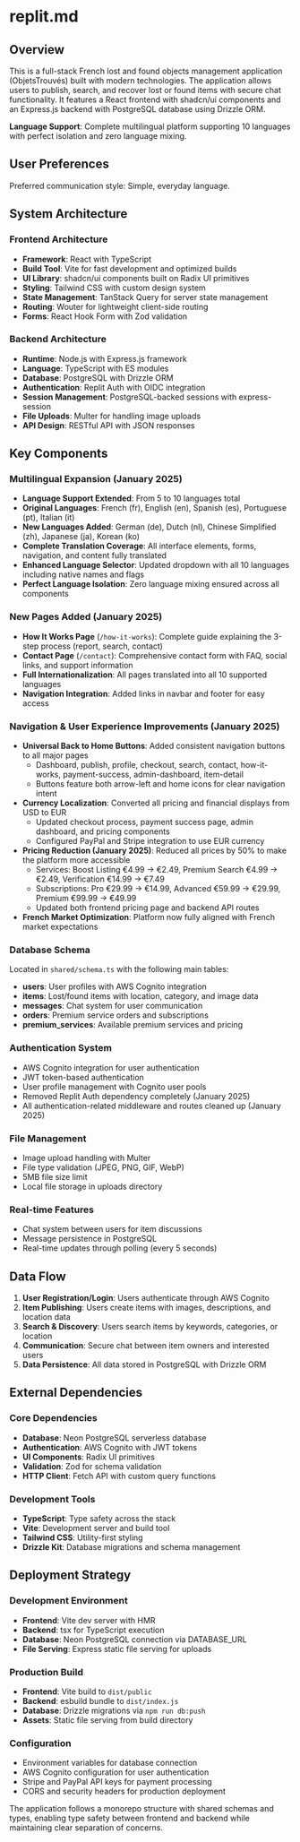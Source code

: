 # replit.md

## Overview

This is a full-stack French lost and found objects management application (ObjetsTrouvés) built with modern technologies. The application allows users to publish, search, and recover lost or found items with secure chat functionality. It features a React frontend with shadcn/ui components and an Express.js backend with PostgreSQL database using Drizzle ORM.

**Language Support**: Complete multilingual platform supporting 10 languages with perfect isolation and zero language mixing.

## User Preferences

Preferred communication style: Simple, everyday language.

## System Architecture

### Frontend Architecture
- **Framework**: React with TypeScript
- **Build Tool**: Vite for fast development and optimized builds
- **UI Library**: shadcn/ui components built on Radix UI primitives
- **Styling**: Tailwind CSS with custom design system
- **State Management**: TanStack Query for server state management
- **Routing**: Wouter for lightweight client-side routing
- **Forms**: React Hook Form with Zod validation

### Backend Architecture
- **Runtime**: Node.js with Express.js framework
- **Language**: TypeScript with ES modules
- **Database**: PostgreSQL with Drizzle ORM
- **Authentication**: Replit Auth with OIDC integration
- **Session Management**: PostgreSQL-backed sessions with express-session
- **File Uploads**: Multer for handling image uploads
- **API Design**: RESTful API with JSON responses

## Key Components

### Multilingual Expansion (January 2025)
- **Language Support Extended**: From 5 to 10 languages total
- **Original Languages**: French (fr), English (en), Spanish (es), Portuguese (pt), Italian (it)
- **New Languages Added**: German (de), Dutch (nl), Chinese Simplified (zh), Japanese (ja), Korean (ko)
- **Complete Translation Coverage**: All interface elements, forms, navigation, and content fully translated
- **Enhanced Language Selector**: Updated dropdown with all 10 languages including native names and flags
- **Perfect Language Isolation**: Zero language mixing ensured across all components

### New Pages Added (January 2025)
- **How It Works Page** (`/how-it-works`): Complete guide explaining the 3-step process (report, search, contact)
- **Contact Page** (`/contact`): Comprehensive contact form with FAQ, social links, and support information
- **Full Internationalization**: All pages translated into all 10 supported languages
- **Navigation Integration**: Added links in navbar and footer for easy access

### Navigation & User Experience Improvements (January 2025)
- **Universal Back to Home Buttons**: Added consistent navigation buttons to all major pages
  - Dashboard, publish, profile, checkout, search, contact, how-it-works, payment-success, admin-dashboard, item-detail
  - Buttons feature both arrow-left and home icons for clear navigation intent
- **Currency Localization**: Converted all pricing and financial displays from USD to EUR
  - Updated checkout process, payment success page, admin dashboard, and pricing components
  - Configured PayPal and Stripe integration to use EUR currency
- **Pricing Reduction (January 2025)**: Reduced all prices by 50% to make the platform more accessible
  - Services: Boost Listing €4.99 → €2.49, Premium Search €4.99 → €2.49, Verification €14.99 → €7.49
  - Subscriptions: Pro €29.99 → €14.99, Advanced €59.99 → €29.99, Premium €99.99 → €49.99
  - Updated both frontend pricing page and backend API routes
- **French Market Optimization**: Platform now fully aligned with French market expectations

### Database Schema
Located in `shared/schema.ts` with the following main tables:
- **users**: User profiles with AWS Cognito integration
- **items**: Lost/found items with location, category, and image data
- **messages**: Chat system for user communication
- **orders**: Premium service orders and subscriptions
- **premium_services**: Available premium services and pricing

### Authentication System
- AWS Cognito integration for user authentication
- JWT token-based authentication
- User profile management with Cognito user pools
- Removed Replit Auth dependency completely (January 2025)
- All authentication-related middleware and routes cleaned up (January 2025)

### File Management
- Image upload handling with Multer
- File type validation (JPEG, PNG, GIF, WebP)
- 5MB file size limit
- Local file storage in uploads directory

### Real-time Features
- Chat system between users for item discussions
- Message persistence in PostgreSQL
- Real-time updates through polling (every 5 seconds)

## Data Flow

1. **User Registration/Login**: Users authenticate through AWS Cognito
2. **Item Publishing**: Users create items with images, descriptions, and location data
3. **Search & Discovery**: Users search items by keywords, categories, or location
4. **Communication**: Secure chat between item owners and interested users
5. **Data Persistence**: All data stored in PostgreSQL with Drizzle ORM

## External Dependencies

### Core Dependencies
- **Database**: Neon PostgreSQL serverless database
- **Authentication**: AWS Cognito with JWT tokens
- **UI Components**: Radix UI primitives
- **Validation**: Zod for schema validation
- **HTTP Client**: Fetch API with custom query functions

### Development Tools
- **TypeScript**: Type safety across the stack
- **Vite**: Development server and build tool
- **Tailwind CSS**: Utility-first styling
- **Drizzle Kit**: Database migrations and schema management

## Deployment Strategy

### Development Environment
- **Frontend**: Vite dev server with HMR
- **Backend**: tsx for TypeScript execution
- **Database**: Neon PostgreSQL connection via DATABASE_URL
- **File Serving**: Express static file serving for uploads

### Production Build
- **Frontend**: Vite build to `dist/public`
- **Backend**: esbuild bundle to `dist/index.js`
- **Database**: Drizzle migrations via `npm run db:push`
- **Assets**: Static file serving from build directory

### Configuration
- Environment variables for database connection
- AWS Cognito configuration for user authentication
- Stripe and PayPal API keys for payment processing
- CORS and security headers for production deployment

The application follows a monorepo structure with shared schemas and types, enabling type safety between frontend and backend while maintaining clear separation of concerns.